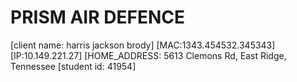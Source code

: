 # PRISM AIR DEFENCE

[client name: harris jackson brody]
[MAC:1343.454532.345343]
[IP:10.149.221.27]
[HOME_ADDRESS: 5613 Clemons Rd, East Ridge, Tennessee
[student id: 41954]
